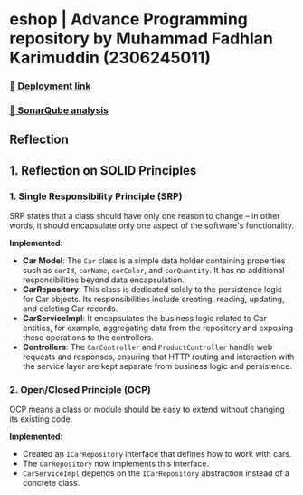 # eshop | Advance Programming repository by Muhammad Fadhlan Karimuddin (2306245011)

### [🚀 Deployment link](https://tory-madge-poemich-3f32ba73.koyeb.app/product/)
### [🔐 SonarQube analysis](https://sonarcloud.io/project/overview?id=poemich_eshop)

## Reflection

## 1. Reflection on SOLID Principles

### 1. Single Responsibility Principle (SRP)

SRP states that a class should have only one reason to change – in other words, it should encapsulate only one aspect of the software's functionality.

**Implemented:**
- **Car Model**: The `Car` class is a simple data holder containing properties such as `carId`, `carName`, `carColor`, and `carQuantity`. It has no additional responsibilities beyond data encapsulation.
- **CarRepository**: This class is dedicated solely to the persistence logic for Car objects. Its responsibilities include creating, reading, updating, and deleting Car records.
- **CarServiceImpl**: It encapsulates the business logic related to Car entities, for example, aggregating data from the repository and exposing these operations to the controllers.
- **Controllers**: The `CarController` and `ProductController` handle web requests and responses, ensuring that HTTP routing and interaction with the service layer are kept separate from business logic and persistence.

### 2. Open/Closed Principle (OCP)

OCP means a class or module should be easy to extend without changing its existing code.

**Implemented:**
- Created an `ICarRepository` interface that defines how to work with cars.
- The `CarRepository` now implements this interface.
- `CarServiceImpl` depends on the `ICarRepository` abstraction instead of a concrete class.
